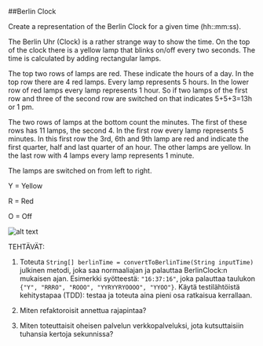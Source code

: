 ##Berlin Clock

Create a representation of the Berlin Clock for a given time (hh::mm:ss).

The Berlin Uhr (Clock) is a rather strange way to show the time.
On the top of the clock there is a yellow lamp that blinks on/off every two seconds.
The time is calculated by adding rectangular lamps.

The top two rows of lamps are red. These indicate the hours of a day. In the top row there are 4 red lamps.
Every lamp represents 5 hours. In the lower row of red lamps every lamp represents 1 hour.
So if two lamps of the first row and three of the second row are switched on that indicates 5+5+3=13h or 1 pm.

The two rows of lamps at the bottom count the minutes. The first of these rows has 11 lamps, the second 4.
In the first row every lamp represents 5 minutes.
In this first row the 3rd, 6th and 9th lamp are red and indicate the first quarter, half and last quarter of an hour.
The other lamps are yellow. In the last row with 4 lamps every lamp represents 1 minute.

The lamps are switched on from left to right.

Y = Yellow

R = Red

O = Off


![alt text](http://a1.mzstatic.com/us/r30/Purple4/v4/f8/27/8a/f8278af9-4aed-82fc-80a8-3eea0fd75320/screen480x480.jpeg)

TEHTÄVÄT:

1) Toteuta `String[] berlinTime = convertToBerlinTime(String inputTime)` julkinen metodi, joka saa normaaliajan ja palauttaa BerlinClock:n mukaisen ajan. Esimerkki syötteestä: ```"16:37:16"```, joka palauttaa taulukon ```{"Y", "RRRO", "ROOO", "YYRYYRYOOOO", "YYOO"}```. Käytä testilähtöistä kehitystapaa (TDD): testaa ja toteuta aina pieni osa ratkaisua kerrallaan.

2) Miten refaktoroisit annettua rajapintaa?

3) Miten toteuttaisit oheisen palvelun verkkopalveluksi, jota kutsuttaisiin tuhansia kertoja sekunnissa?


